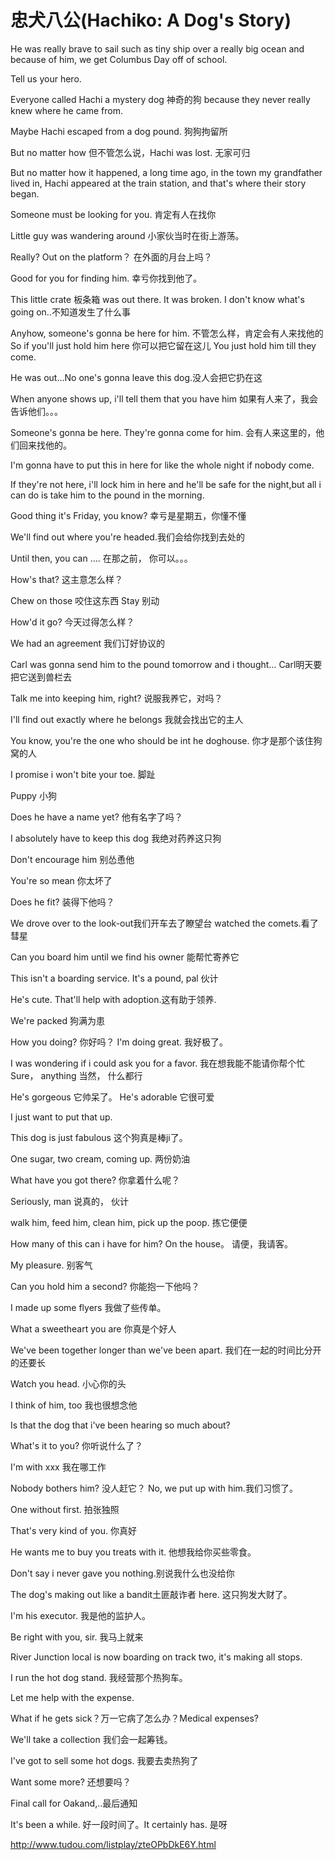 # 忠犬八公(Hachiko: A Dog's Story)

He was really brave to sail such as tiny ship over a really big ocean and because of him, we get Columbus Day off of school.

Tell us your hero.

Everyone called Hachi a mystery dog 神奇的狗 because they never really knew where he came from.

Maybe Hachi escaped from a dog pound. 狗狗拘留所

But no matter how 但不管怎么说，Hachi was lost. 无家可归

But no matter how it happened, a long time ago, in the town my grandfather lived in, Hachi appeared at the train station, and that's where their story began.

Someone must be looking for you.  肯定有人在找你

Little guy was wandering around 小家伙当时在街上游荡。

Really? Out on the platform？ 在外面的月台上吗？

Good for you for finding him.  幸亏你找到他了。

This little crate 板条箱 was out there. It was broken. I don't know what's going on..不知道发生了什么事

Anyhow, someone's gonna be here for him. 不管怎么样，肯定会有人来找他的 So if you'll just hold him here 你可以把它留在这儿 You just hold him till they come.

He was out…No one's gonna leave this dog.没人会把它扔在这

When anyone shows up, i'll tell them that you have him 如果有人来了，我会告诉他们。。。

Someone's gonna be here. They're gonna come for him. 会有人来这里的，他们回来找他的。

I'm gonna have to put this in here for like the whole night if nobody come.

If they're not here, i'll lock him in here and he'll be safe for the night,but all i can do is take him to the pound in the morning.

Good thing it's Friday, you know? 幸亏是星期五，你懂不懂

We'll find out where you're headed.我们会给你找到去处的

Until then, you can …. 在那之前， 你可以。。。

How's that? 这主意怎么样？

Chew on those 咬住这东西
Stay 别动

How'd it go? 今天过得怎么样？

We had an agreement 我们订好协议的

Carl was gonna send him to the pound tomorrow and i thought… Carl明天要把它送到兽栏去

Talk me into keeping him, right? 说服我养它，对吗？

I'll find out exactly where he belongs 我就会找出它的主人

You know, you're the one who should be int he doghouse. 你才是那个该住狗窝的人

I promise i won't bite your toe. 脚趾

Puppy 小狗

Does he have a name yet? 他有名字了吗？

I absolutely have to keep this dog 我绝对药养这只狗

Don't encourage him 别怂恿他

You're so mean 你太坏了

Does he fit? 装得下他吗？

We drove over to the look-out我们开车去了瞭望台 watched the comets.看了彗星

Can you board him until we find  his owner 能帮忙寄养它

This isn't a boarding service. It's a pound, pal 伙计

He's cute. That'll help with adoption.这有助于领养. 

We're packed 狗满为患

How you doing? 你好吗？
I'm doing great. 我好极了。

I was wondering if i could ask you for a favor. 我在想我能不能请你帮个忙 Sure， anything  当然， 什么都行

He's gorgeous 它帅呆了。     He's adorable 它很可爱

I just want to put that up. 

This dog is just fabulous 这个狗真是棒ji了。

One sugar, two cream, coming up. 两份奶油

What have you got there? 你拿着什么呢？

Seriously, man 说真的， 伙计

walk him, feed him, clean him, pick up the poop. 拣它便便

How many of this can i have for him? On the house。 请便，我请客。

 My pleasure. 别客气

Can you hold him a second? 你能抱一下他吗？

I made up some flyers 我做了些传单。

What a sweetheart you are 你真是个好人

We've been together longer than we've been apart. 我们在一起的时间比分开的还要长

Watch you head. 小心你的头

I think of him, too 我也很想念他

Is that the dog that i've been hearing so much about?

What's it to you? 你听说什么了？

 I'm with xxx 我在哪工作

Nobody bothers him? 没人赶它？ No, we put up with him.我们习惯了。

One without first. 拍张独照

That's very kind of you. 你真好

He wants me to buy you treats with it. 他想我给你买些零食。

Don't say i never gave you nothing.别说我什么也没给你

The dog's making out like a bandit土匪敲诈者 here. 这只狗发大财了。

I'm his executor. 我是他的监护人。

Be right with you, sir. 我马上就来

River Junction local is now boarding on track two, it's making all stops.

I run the hot dog stand. 我经营那个热狗车。

Let me help with the expense. 

What if he gets sick？万一它病了怎么办？Medical expenses?

We'll take a collection 我们会一起筹钱。

I've got to sell some hot dogs. 我要去卖热狗了

Want some more? 还想要吗？

Final call for Oakand,..最后通知

It's been a while. 好一段时间了。It certainly has. 是呀



http://www.tudou.com/listplay/zteOPbDkE6Y.html





















